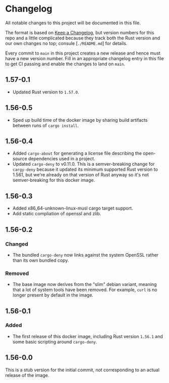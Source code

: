 # Changelog
All notable changes to this project will be documented in this file.

The format is based on [Keep a Changelog](https://keepachangelog.com/en/1.0.0/),
but version numbers for this repo and a little complicated because they track
both the Rust version and our own changes no top; consule [`./README.md`] for details.

Every commit to `main` in this project creates a new release and hence must have
a new version number. Fill in an appropriate changelog entry in this file to
get CI passing and enable the changes to land on `main`.

## 1.57-0.1

- Updated Rust version to `1.57.0`.

## 1.56-0.5

- Sped up build time of the docker image by sharing build artifacts
  between runs of `cargo install`.

## 1.56-0.4

- Added `cargo-about` for generating a license file describing the
  open-source dependencies used in a project.
- Updated `cargo-deny` to v0.11.0. This is a semver-breaking change
  for `cargy-deny` because it updated its minimum supported Rust version
  to 1.561, but we're already on that version of Rust anyway so it's
  not semver-breaking for this docker image.

## 1.56-0.3

- Added x86_64-unknown-linux-musl cargo target support.
- Add static compliation of openssl and zlib.

## 1.56-0.2

### Changed

- The bundled `cargo-deny` now links against the system OpenSSL rather than
  its own bundled copy.

### Removed

- The base image now derives from the "slim" debian variant, meaning that
  a lot of system tools have been removed. For example, `curl` is no longer
  present by default in the image.

## 1.56-0.1

### Added

- The first release of this docker image, including Rust version `1.56.1` and
  some basic scripting around `cargo-deny`.

## 1.56-0.0

This is a stub version for the initial commit, not corresponding to an
actual release of the image.
